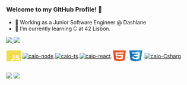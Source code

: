 ### Welcome to my GitHub Profile! 👋

- 🔭 Working as a Junior Software Engineer @ Dashlane
- 🌱 I’m currently learning C at 42 Lisbon.

<div>
  <a href="https://github.com/caioluis">
  <img height="180em" src="https://github-readme-stats.vercel.app/api?username=caioluis&show_icons=true&theme=gruvbox&include_all_commits=true&count_private=true"/>
  <img height="180em" src="https://github-readme-stats.vercel.app/api/top-langs/?username=caioluis&layout=compact&langs_count=7&theme=gruvbox"/>
</div>
<div style="display: inline_block"><br>
  <img align="center" alt="caio-Js" height="30" width="40" src="https://raw.githubusercontent.com/devicons/devicon/master/icons/javascript/javascript-plain.svg">
  <img align="center" alt="caio-node" height="30" width="40" src="https://cdn.jsdelivr.net/gh/devicons/devicon/icons/nodejs/nodejs-original.svg">
  <img align="center" alt="caio-ts" height="30" width="40" src="https://cdn.worldvectorlogo.com/logos/typescript.svg">
  <img align="center" alt="caio-react" height="30" width="40" src="https://cdn.worldvectorlogo.com/logos/react-2.svg">
  <img align="center" alt="caio-HTML" height="30" width="40" src="https://raw.githubusercontent.com/devicons/devicon/master/icons/html5/html5-original.svg">
  <img align="center" alt="caio-CSS" height="30" width="40" src="https://raw.githubusercontent.com/devicons/devicon/master/icons/css3/css3-original.svg">
  <img align="center" alt="caio-Csharp" height="30" width="40" src="https://cdn.jsdelivr.net/gh/devicons/devicon/icons/c/c-original.svg">
</div>

##
  
<div> 
  <a href = "mailto:ocaioluis@gmail.com"><img src="https://img.shields.io/badge/-Gmail-%23333?style=for-the-badge&logo=gmail&logoColor=white" target="_blank"></a>
  <a href="https://www.linkedin.com/in/caioluis/" target="_blank"><img src="https://img.shields.io/badge/-LinkedIn-%230077B5?style=for-the-badge&logo=linkedin&logoColor=white" target="_blank"></a> 
</div>

